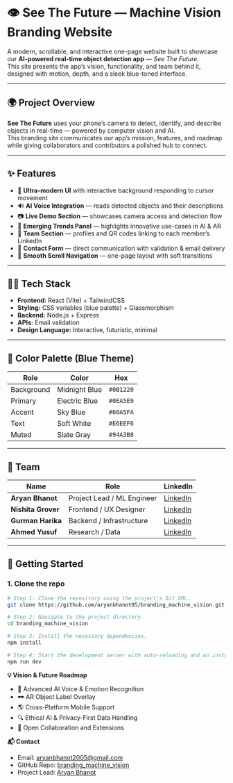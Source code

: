 # 👁️ See The Future — Machine Vision Branding Website

A modern, scrollable, and interactive one-page website built to showcase our **AI-powered real-time object detection app** — *See The Future*.  
This site presents the app’s vision, functionality, and team behind it, designed with motion, depth, and a sleek blue-toned interface.

---

## 🌍 Project Overview

**See The Future** uses your phone’s camera to detect, identify, and describe objects in real-time — powered by computer vision and AI.  
This branding site communicates our app’s mission, features, and roadmap while giving collaborators and contributors a polished hub to connect.

---

## ✨ Features

- 🎨 **Ultra-modern UI** with interactive background responding to cursor movement  
- 🔊 **AI Voice Integration** — reads detected objects and their descriptions  
- 📷 **Live Demo Section** — showcases camera access and detection flow  
- 🧠 **Emerging Trends Panel** — highlights innovative use-cases in AI & AR  
- 👥 **Team Section** — profiles and QR codes linking to each member’s LinkedIn  
- 📩 **Contact Form** — direct communication with validation & email delivery  
- 🧭 **Smooth Scroll Navigation** — one-page layout with soft transitions  

---

## 🧑‍💻 Tech Stack

- **Frontend:** React (Vite) + TailwindCSS  
- **Styling:** CSS variables (blue palette) + Glassmorphism  
- **Backend:** Node.js + Express  
- **APIs:** Email validation 
- **Design Language:** Interactive, futuristic, minimal  

---

## 🎨 Color Palette (Blue Theme)

| Role | Color | Hex |
|------|--------|-----|
| Background | Midnight Blue | `#0B1220` |
| Primary | Electric Blue | `#0EA5E9` |
| Accent | Sky Blue | `#60A5FA` |
| Text | Soft White | `#E6EEF6` |
| Muted | Slate Gray | `#94A3B8` |

---

## 🧠 Team

| Name | Role | LinkedIn |
|------|------|-----------|
| **Aryan Bhanot** | Project Lead / ML Engineer | [LinkedIn](https://www.linkedin.com/in/aryan-bhanot-609650245/) |
| **Nishita Grover** | Frontend / UX Designer | [LinkedIn](https://www.linkedin.com/in/nishita-grover-1aa651327) |
| **Gurman Harika** | Backend / Infrastructure | [LinkedIn](https://www.linkedin.com/in/gurman-harika-20a903319) |
| **Ahmed Yusuf** | Research / Data | [LinkedIn](https://www.linkedin.com/in/ahmed-yusuf-sait) |

---

## 🚀 Getting Started

### 1. Clone the repo
```sh
# Step 1: Clone the repository using the project's Git URL.
git clone https://github.com/aryanbhanot05/branding_machine_vision.git

# Step 2: Navigate to the project directory.
cd branding_machine_vision

# Step 3: Install the necessary dependencies.
npm install

# Step 4: Start the development server with auto-reloading and an instant preview.
npm run dev
```

**💡 Vision & Future Roadmap**

- 🤖 Advanced AI Voice & Emotion Recognition
- 🕶️ AR Object Label Overlay
- 🌎 Cross-Platform Mobile Support
- 🔍 Ethical AI & Privacy-First Data Handling
- 🧩 Open Collaboration and Extensions

**📬 Contact**

- Email: [aryanbhanot2005@gmail.com](mailto:aryanbhanot2005@gmail.com)
- GitHub Repo: [branding_machine_vision](https://github.com/aryanbhanot05/branding_machine_vision)
- Project Lead: [Aryan Bhanot](https://www.linkedin.com/in/aryan-bhanot-609650245/)